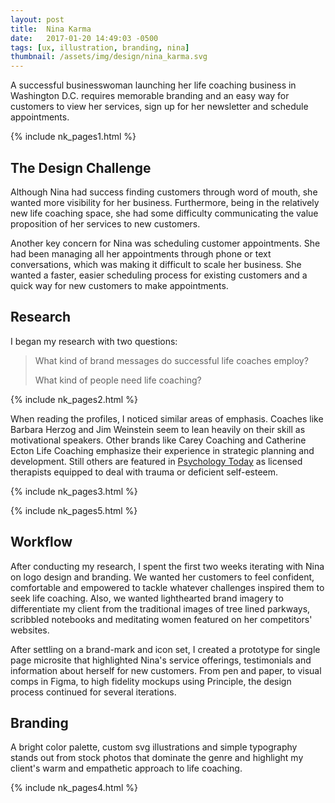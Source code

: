 ```yaml
---
layout: post
title:  Nina Karma
date:   2017-01-20 14:49:03 -0500 
tags: [ux, illustration, branding, nina]
thumbnail: /assets/img/design/nina_karma.svg
---
```


A successful businesswoman launching her life coaching business in Washington D.C. requires memorable branding and an easy way for customers to view her services, sign up for her newsletter and schedule appointments. 

{% include nk_pages1.html %}

## The Design Challenge
Although Nina had success finding customers through word of mouth, she wanted more visibility for her business. Furthermore, being in the relatively new life coaching space, she had some difficulty communicating the value proposition of her services to new customers.

Another key concern for Nina was scheduling customer appointments. She had been managing all her appointments through phone or text conversations, which was making it difficult to scale her business. She wanted a faster, easier scheduling process for existing customers and a quick way for new customers to make appointments.

## Research
I began my research with two questions: 

<blockquote class="blockquote">
<p>What kind of brand messages do successful life coaches employ?</p>
<p>What kind of people need life coaching?</p>
</blockquote>

{% include nk_pages2.html %}

When reading the profiles, I noticed similar areas of emphasis. Coaches like Barbara Herzog and Jim Weinstein seem to lean heavily on their skill as motivational speakers. Other brands like Carey Coaching and Catherine Ecton Life Coaching emphasize their experience in strategic planning and development. Still others are featured in [Psychology Today](https://www.psychologytoday.com/us/therapists/life-coaching/dc/washington) as licensed therapists equipped to deal with trauma or deficient self-esteem.

{% include nk_pages3.html %}

{% include nk_pages5.html %}

## Workflow

After conducting my research, I spent the first two weeks iterating with Nina on logo design and branding. We wanted her customers to feel confident, comfortable and empowered to tackle whatever challenges inspired them to seek life coaching. Also, we wanted lighthearted brand imagery to differentiate my client from the traditional images of tree lined parkways, scribbled notebooks and meditating women featured on her competitors' websites. 

<!-- {% include nk_pages6.html %} -->

After settling on a brand-mark and icon set, I created a prototype for single page microsite that highlighted Nina's service offerings, testimonials and information about herself for new customers. From pen and paper, to visual comps in Figma, to high fidelity mockups using Principle, the design process continued for several iterations.

## Branding

A bright color palette, custom svg illustrations and simple typography stands out from stock photos that dominate the genre and highlight my client's warm and empathetic approach to life coaching.

{% include nk_pages4.html %}
